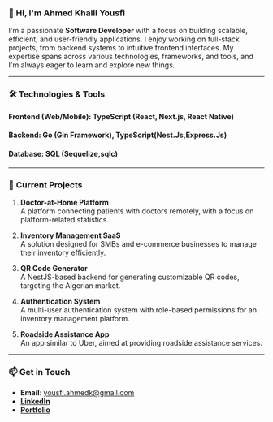 ### 👋 Hi, I'm Ahmed Khalil Yousfi

I'm a passionate **Software Developer** with a focus on building scalable, efficient, and user-friendly applications. I enjoy working on full-stack projects, from backend systems to intuitive frontend interfaces. My expertise spans across various technologies, frameworks, and tools, and I'm always eager to learn and explore new things.

---

### 🛠️ **Technologies & Tools**

#### **Frontend (Web/Mobile)**:  TypeScript (React, Next.js, React Native)

#### **Backend**: Go (Gin Framework), TypeScript(Nest.Js,Express.Js)

#### **Database**: SQL (Sequelize,sqlc)
  
---

### 🚀 **Current Projects**

1. **Doctor-at-Home Platform**  
   A platform connecting patients with doctors remotely, with a focus on platform-related statistics.

2. **Inventory Management SaaS**  
   A solution designed for SMBs and e-commerce businesses to manage their inventory efficiently.

3. **QR Code Generator**  
   A NestJS-based backend for generating customizable QR codes, targeting the Algerian market.

4. **Authentication System**  
   A multi-user authentication system with role-based permissions for an inventory management platform.

5. **Roadside Assistance App**  
   An app similar to Uber, aimed at providing roadside assistance services.

---
### 📫 **Get in Touch**
- **Email**: yousfi.ahmedk@gmail.com
- **[LinkedIn](https://www.linkedin.com/in/akhalil/)**
- **[Portfolio](https://khalilbuilds.com)** 
